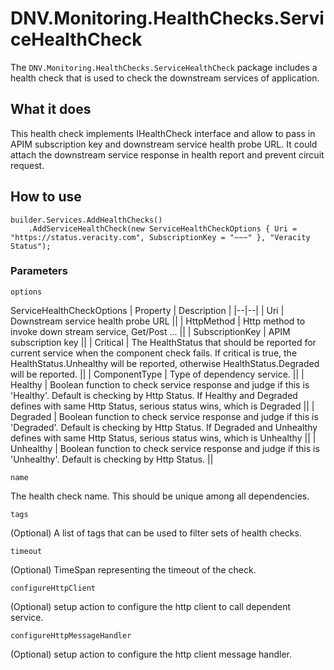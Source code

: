 # DNV.Monitoring.HealthChecks.ServiceHealthCheck
The `DNV.Monitoring.HealthChecks.ServiceHealthCheck` package includes a health check that is used to check the downstream services of application.

## What it does
This health check implements IHealthCheck interface and allow to pass in APIM subscription key and downstream service health probe URL. 
It could attach the downstream service response in health report and prevent circuit request.

## How to use

```
builder.Services.AddHealthChecks()
    .AddServiceHealthCheck(new ServiceHealthCheckOptions { Uri = "https://status.veracity.com", SubscriptionKey = "~~~" }, "Veracity Status");
```

### Parameters
`options`

ServiceHealthCheckOptions
| Property | Description |
|--|--|
| Uri | Downstream service health probe URL ||
| HttpMethod | Http method to invoke down stream service, Get/Post ... ||
| SubscriptionKey | APIM subscription key ||
| Critical  | The HealthStatus that should be reported for current service when the component check fails. If critical is true, the HealthStatus.Unhealthy will be reported, otherwise HealthStatus.Degraded will be reported. ||
| ComponentType | Type of dependency service.  ||
| Healthy | Boolean function to check service response and judge if this is 'Healthy'. Default is checking by Http Status. If Healthy and Degraded defines with same Http Status, serious status wins, which is Degraded ||
| Degraded | Boolean function to check service response and judge if this is 'Degraded'. Default is checking by Http Status. If Degraded and Unhealthy defines with same Http Status, serious status wins, which is Unhealthy ||
| Unhealthy | Boolean function to check service response and judge if this is 'Unhealthy'. Default is checking by Http Status. ||

`name`

The health check name. This should be unique among all dependencies.

`tags`

(Optional) A list of tags that can be used to filter sets of health checks.

`timeout`

(Optional) TimeSpan representing the timeout of the check.

`configureHttpClient`

(Optional) setup action to configure the http client to call dependent service.

`configureHttpMessageHandler`

(Optional) setup action to configure the http client message handler.
